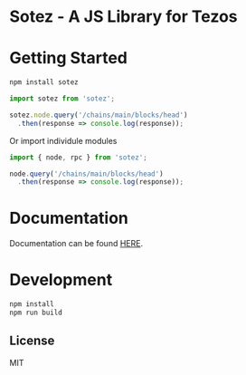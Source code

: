 # Sotez - A JS Library for Tezos

# Getting Started
```js
npm install sotez
```

```js
import sotez from 'sotez';

sotez.node.query('/chains/main/blocks/head')
  .then(response => console.log(response));
```

Or import individule modules

```js
import { node, rpc } from 'sotez';

node.query('/chains/main/blocks/head')
  .then(response => console.log(response));
```

# Documentation
Documentation can be found [HERE](https://github.com/AndrewKishino/sotez/wiki).

# Development
```js
npm install
npm run build
```

## License
MIT
